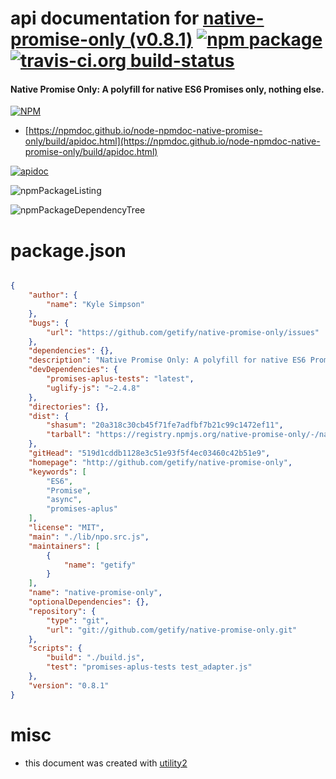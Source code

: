 # api documentation for  [native-promise-only (v0.8.1)](http://github.com/getify/native-promise-only)  [![npm package](https://img.shields.io/npm/v/npmdoc-native-promise-only.svg?style=flat-square)](https://www.npmjs.org/package/npmdoc-native-promise-only) [![travis-ci.org build-status](https://api.travis-ci.org/npmdoc/node-npmdoc-native-promise-only.svg)](https://travis-ci.org/npmdoc/node-npmdoc-native-promise-only)
#### Native Promise Only: A polyfill for native ES6 Promises **only**, nothing else.

[![NPM](https://nodei.co/npm/native-promise-only.png?downloads=true&downloadRank=true&stars=true)](https://www.npmjs.com/package/native-promise-only)

- [https://npmdoc.github.io/node-npmdoc-native-promise-only/build/apidoc.html](https://npmdoc.github.io/node-npmdoc-native-promise-only/build/apidoc.html)

[![apidoc](https://npmdoc.github.io/node-npmdoc-native-promise-only/build/screenCapture.buildCi.browser.%252Ftmp%252Fbuild%252Fapidoc.html.png)](https://npmdoc.github.io/node-npmdoc-native-promise-only/build/apidoc.html)

![npmPackageListing](https://npmdoc.github.io/node-npmdoc-native-promise-only/build/screenCapture.npmPackageListing.svg)

![npmPackageDependencyTree](https://npmdoc.github.io/node-npmdoc-native-promise-only/build/screenCapture.npmPackageDependencyTree.svg)



# package.json

```json

{
    "author": {
        "name": "Kyle Simpson"
    },
    "bugs": {
        "url": "https://github.com/getify/native-promise-only/issues"
    },
    "dependencies": {},
    "description": "Native Promise Only: A polyfill for native ES6 Promises **only**, nothing else.",
    "devDependencies": {
        "promises-aplus-tests": "latest",
        "uglify-js": "~2.4.8"
    },
    "directories": {},
    "dist": {
        "shasum": "20a318c30cb45f71fe7adfbf7b21c99c1472ef11",
        "tarball": "https://registry.npmjs.org/native-promise-only/-/native-promise-only-0.8.1.tgz"
    },
    "gitHead": "519d1cddb1128e3c51e93f5f4ec03460c42b51e9",
    "homepage": "http://github.com/getify/native-promise-only",
    "keywords": [
        "ES6",
        "Promise",
        "async",
        "promises-aplus"
    ],
    "license": "MIT",
    "main": "./lib/npo.src.js",
    "maintainers": [
        {
            "name": "getify"
        }
    ],
    "name": "native-promise-only",
    "optionalDependencies": {},
    "repository": {
        "type": "git",
        "url": "git://github.com/getify/native-promise-only.git"
    },
    "scripts": {
        "build": "./build.js",
        "test": "promises-aplus-tests test_adapter.js"
    },
    "version": "0.8.1"
}
```



# misc
- this document was created with [utility2](https://github.com/kaizhu256/node-utility2)
